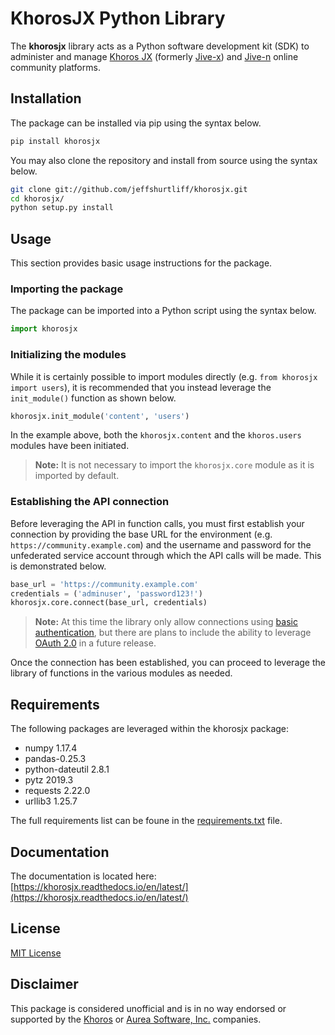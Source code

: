 # KhorosJX Python Library

The  **khorosjx**  library acts as a Python software development kit (SDK) to administer and manage  [Khoros JX](https://community.khoros.com/t5/Atlas-Insights-Blog/Lithium-and-Jive-x-It-s-Official/ba-p/325465)  (formerly  [Jive-x](https://www.prnewswire.com/news-releases/lithium-technologies-completes-acquisition-of-external-online-community-business-from-jive-300531058.html)) and  [Jive-n](https://www.jivesoftware.com/)  online community platforms.


## Installation

The package can be installed via pip using the syntax below.

``` sh
pip install khorosjx
```

You may also clone the repository and install from source using the syntax below.

```sh
git clone git://github.com/jeffshurtliff/khorosjx.git
cd khorosjx/
python setup.py install
```


## Usage

This section provides basic usage instructions for the package.


### Importing the package

The package can be imported into a Python script using the syntax below.

``` python
import khorosjx
```


### Initializing the modules
While it is certainly possible to import modules directly (e.g. ``from khorosjx import users``), it is recommended that you instead leverage the ``init_module()`` function as shown below.

``` python
khorosjx.init_module('content', 'users')
```

In the example above, both the ``khorosjx.content`` and the ``khoros.users`` modules have been initiated.

>**Note:** It is not necessary to import the ``khorosjx.core`` module as it is imported by default.


### Establishing the API connection
Before leveraging the API in function calls, you must first establish your connection by providing the base URL for the environment (e.g. ``https://community.example.com``) and the username and password for the unfederated service account through which the API calls will be made. This is demonstrated below.

``` python
base_url = 'https://community.example.com'
credentials = ('adminuser', 'password123!')
khorosjx.core.connect(base_url, credentials)
```

>**Note:** At this time the library only allow connections using [basic authentication](https://developers.jivesoftware.com/api/v3/cloud/rest/index.html#authentication), but there are plans to include the ability to leverage  [OAuth 2.0](https://developers.jivesoftware.com/api/v3/cloud/rest/AuthorizationEntity.html)  in a future release.

Once the connection has been established, you can proceed to leverage the library of functions in the various modules as needed.


## Requirements
The following packages are leveraged within the khorosjx package:
* numpy 1.17.4
* pandas-0.25.3
* python-dateutil 2.8.1
* pytz 2019.3
* requests 2.22.0
* urllib3 1.25.7

The full requirements list can be foune in the [requirements.txt](https://github.com/jeffshurtliff/khorosjx/blob/master/requirements.txt) file.


## Documentation
The documentation is located here: [https://khorosjx.readthedocs.io/en/latest/](https://khorosjx.readthedocs.io/en/latest/)


## License
[MIT License](https://github.com/jeffshurtliff/khorosjx/blob/master/LICENSE)


## Disclaimer
This package is considered unofficial and is in no way endorsed or supported by the [Khoros](https://www.builtinaustin.com/company/khoros) or [Aurea Software, Inc.](https://www.jivesoftware.com/) companies.